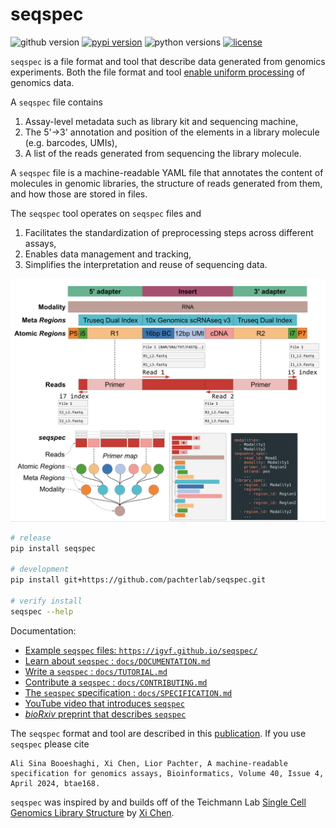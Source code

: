 # seqspec

![github version](https://img.shields.io/badge/Version-0.2.0-informational)
[![pypi version](https://img.shields.io/pypi/v/seqspec)](https://pypi.org/project/seqspec/0.2.0/)
![python versions](https://img.shields.io/pypi/pyversions/seqspec)
[![license](https://img.shields.io/pypi/l/seqspec)](LICENSE)

`seqspec` is a file format and tool that describe data generated from genomics experiments. Both the file format and tool [enable uniform processing](./docs/UNIFORM.md) of genomics data.

A `seqspec` file contains

1. Assay-level metadata such as library kit and sequencing machine,
2. The 5'->3' annotation and position of the elements in a library molecule (e.g. barcodes, UMIs),
3. A list of the reads generated from sequencing the library molecule.

A `seqspec` file is a machine-readable YAML file that annotates the content of molecules in genomic libraries, the structure of reads generated from them, and how those are stored in files.

The `seqspec` tool operates on `seqspec` files and

1. Facilitates the standardization of preprocessing steps across different assays,
2. Enables data management and tracking,
3. Simplifies the interpretation and reuse of sequencing data.

<img alt="image" src="/docs/seqspec.png">

```bash
# release
pip install seqspec

# development
pip install git+https://github.com/pachterlab/seqspec.git

# verify install
seqspec --help
```

Documentation:

- [Example `seqspec` files: `https://igvf.github.io/seqspec/`](https://igvf.github.io/seqspec/)
- [Learn about `seqspec` : `docs/DOCUMENTATION.md`](docs/SEQSPEC_FILE.md)
- [Write a `seqspec` : `docs/TUTORIAL.md`](docs/TUTORIAL.md)
- [Contribute a `seqspec` : `docs/CONTRIBUTING.md`](docs/CONTRIBUTING.md)
- [The `seqspec` specification : `docs/SPECIFICATION.md`](docs/SPECIFICATION.md)
- [YouTube video that introduces `seqspec`](https://youtu.be/NSj6Vpzy8tU)
- [_bioRxiv_ preprint that describes `seqspec`](https://doi.org/10.1101/2023.03.17.533215)

The `seqspec` format and tool are described in this [publication](https://doi.org/10.1093/bioinformatics/btae168). If you use `seqspec` please cite

```
Ali Sina Booeshaghi, Xi Chen, Lior Pachter, A machine-readable specification for genomics assays, Bioinformatics, Volume 40, Issue 4, April 2024, btae168.
```

`seqspec` was inspired by and builds off of the Teichmann Lab [Single Cell Genomics Library Structure](https://github.com/Teichlab/scg_lib_structs) by [Xi Chen](https://github.com/dbrg77).
